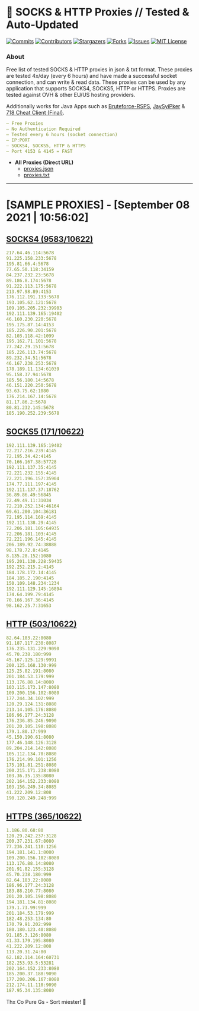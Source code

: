 <!-- MARKDOWN LINKS & IMAGES -->
<!-- https://www.markdownguide.org/basic-syntax/#reference-style-links -->
[contributors-shield]: https://img.shields.io/github/contributors/KaiBurton/free-proxies-autoupdated?style=for-the-badge
[contributors-url]: https://github.com/KaiBurton/free-proxies-autoupdated/graphs/contributors
[forks-shield]: https://img.shields.io/github/forks/KaiBurton/free-proxies-autoupdated?style=for-the-badge
[forks-url]: https://github.com/KaiBurton/free-proxies-autoupdated/network/members
[stars-shield]: https://img.shields.io/github/stars/KaiBurton/free-proxies-autoupdated?style=for-the-badge
[stars-url]: https://github.com/KaiBurton/free-proxies-autoupdated/stargazers
[issues-shield]: https://img.shields.io/github/issues/KaiBurton/free-proxies-autoupdated?style=for-the-badge
[issues-url]: https://github.com/KaiBurton/free-proxies-autoupdated/issues
[license-shield]: https://img.shields.io/github/license/KaiBurton/free-proxies-autoupdated?style=for-the-badge
[license-url]: https://github.com/KaiBurton/free-proxies-autoupdated/blob/main/LICENSE
[commit-shield]: https://img.shields.io/github/last-commit/KaiBurton/free-proxies-autoupdated?style=for-the-badge
[commit-url]: https://github.com/KaiBurton/free-proxies-autoupdated/commits/main

# 🎁 SOCKS & HTTP Proxies // Tested & Auto-Updated

[![Commits][commit-shield]][commit-url]
[![Contributors][contributors-shield]][contributors-url]
[![Stargazers][stars-shield]][stars-url]
[![Forks][forks-shield]][forks-url]
[![Issues][issues-shield]][issues-url]
[![MIT License][license-shield]][license-url]

### About
Free list of tested SOCKS & HTTP proxies in json & txt format. These proxies are tested 4x/day (every 6 hours) and have made a successful socket connection, and can write & read data. These proxies can be used by any application that supports SOCKS4, SOCKS5, HTTP or HTTPS. Proxies are tested against OVH & other EU/US hosting providers.

Additionally works for Java Apps such as [Bruteforce-RSPS](https://github.com/KaiBurton/Bruteforce-RSPS), [JaySyiPker](https://github.com/JayArrowz/JaySyiPker) & [718 Cheat Client (Final)](https://github.com/KaiBurton/718-Cheat-Client-Final). 

```yaml
— Free Proxies
— No Authentication Required
— Tested every 6 hours (socket connection)
— IP:PORT
— SOCKS4, SOCKS5, HTTP & HTTPS
— Port 4153 & 4145 = FAST
```

- **All Proxies (Direct URL)**
  - [proxies.json](https://raw.githubusercontent.com/KaiBurton/free-proxies-autoupdated/main/proxies.json)
  - [proxies.txt](https://raw.githubusercontent.com/KaiBurton/free-proxies-autoupdated/main/proxies.txt)

---

# [SAMPLE PROXIES] - [September 08 2021 | 10:56:02]

## [SOCKS4 (9583/10622)](https://raw.githubusercontent.com/KaiBurton/free-proxies-autoupdated/main/proxies-socks4.txt)
```yaml
217.64.46.114:5678
91.225.158.233:5678
195.81.66.4:5678
77.65.50.118:34159
84.237.232.23:5678
89.186.8.174:5678
91.222.113.175:5678
213.97.98.89:4153
176.112.191.133:5678
193.105.62.121:5678
109.105.205.232:39903
192.111.139.165:19402
46.160.230.220:5678
195.175.87.14:4153
185.226.90.201:5678
82.103.118.42:1099
195.162.71.101:5678
77.242.29.151:5678
185.226.113.74:5678
89.232.34.51:5678
46.167.238.253:5678
178.189.11.134:61039
95.158.37.94:5678
185.56.180.14:5678
46.151.220.250:5678
93.63.75.62:1080
176.214.167.14:5678
81.17.86.2:5678
80.81.232.145:5678
185.190.252.239:5678
```

## [SOCKS5 (171/10622)](https://raw.githubusercontent.com/KaiBurton/free-proxies-autoupdated/main/proxies-socks5.txt)
```yaml
192.111.139.165:19402
72.217.216.239:4145
72.195.34.42:4145
70.166.167.38:57728
192.111.137.35:4145
72.221.232.155:4145
72.221.196.157:35904
174.77.111.197:4145
192.111.137.37:18762
36.89.86.49:56845
72.49.49.11:31034
72.210.252.134:46164
69.61.200.104:36181
72.195.114.169:4145
192.111.138.29:4145
72.206.181.105:64935
72.206.181.103:4145
72.221.196.145:4145
206.189.92.74:38888
98.178.72.8:4145
8.135.28.152:1080
195.201.130.228:59435
192.252.215.2:4145
184.178.172.14:4145
184.185.2.190:4145
150.109.148.234:1234
192.111.129.145:16894
174.64.199.79:4145
70.166.167.36:4145
98.162.25.7:31653
```

## [HTTP (503/10622)](https://raw.githubusercontent.com/KaiBurton/free-proxies-autoupdated/main/proxies-http.txt)
```yaml
82.64.183.22:8080
91.187.117.230:8087
176.235.131.229:9090
45.70.238.180:999
45.167.125.129:9991
200.125.168.130:999
125.25.82.191:8080
201.184.53.179:999
113.176.88.14:8080
103.115.173.147:8080
109.200.156.102:8080
177.244.34.102:999
120.29.124.131:8080
213.14.105.176:8080
186.96.177.24:3128
176.236.85.246:9090
201.20.105.198:8080
179.1.80.17:999
45.150.190.61:8080
177.46.148.126:3128
89.204.214.142:8080
105.112.134.70:8080
176.214.99.101:1256
175.101.81.251:8080
200.215.171.238:8080
103.36.35.135:8080
202.164.152.233:8080
103.156.249.34:8085
41.222.209.12:808
190.120.249.248:999
```

## [HTTPS (365/10622)](https://raw.githubusercontent.com/KaiBurton/free-proxies-autoupdated/main/proxies-https.txt)
```yaml
1.186.80.68:80
120.29.242.237:3128
200.37.231.67:8080
77.236.241.110:1256
194.181.141.1:8080
109.200.156.102:8080
113.176.88.14:8080
201.91.82.155:3128
45.70.238.180:999
82.64.183.22:8080
186.96.177.24:3128
183.88.210.77:8080
201.20.105.198:8080
194.181.134.81:8080
179.1.73.99:999
201.184.53.179:999
182.48.253.134:80
170.79.91.202:999
180.180.123.40:8080
91.185.3.126:8080
41.33.179.195:8080
41.222.209.12:808
113.20.31.24:80
62.182.114.164:60731
182.253.93.5:53281
202.164.152.233:8080
185.200.37.188:9090
177.200.206.167:8080
212.174.11.110:9090
187.95.34.135:8080
```



Thx Co Pure Gs - Sort miester! 💟